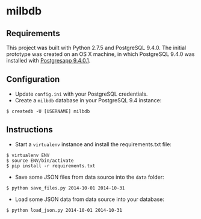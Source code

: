 # milbdb

## Requirements
This project was built with Python 2.7.5 and PostgreSQL 9.4.0. The initial prototype was created on an OS X machine, in which PostgreSQL 9.4.0 was installed with [Postgresapp 9.4.0.1](https://github.com/PostgresApp/PostgresApp/releases/tag/9.4.0.1).

## Configuration
* Update ```config.ini``` with your PostgreSQL credentials.
* Create a ```milbdb``` database in your PostgreSQL 9.4 instance:
```
$ createdb -U [USERNAME] milbdb
```

## Instructions
* Start a ```virtualenv``` instance and install the requirements.txt file:
```
$ virtualenv ENV
$ source ENV/bin/activate
$ pip install -r requirements.txt
```
* Save some JSON files from data source into the ```data``` folder:
```
$ python save_files.py 2014-10-01 2014-10-31
```
* Load some JSON data from data source into your database:
```
$ python load_json.py 2014-10-01 2014-10-31
```